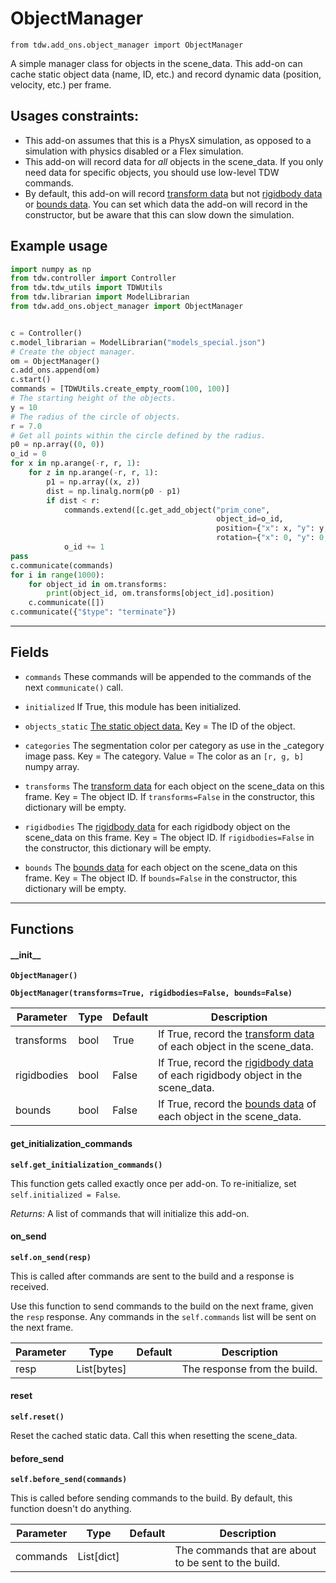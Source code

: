 # ObjectManager

`from tdw.add_ons.object_manager import ObjectManager`

A simple manager class for objects in the scene_data. This add-on can cache static object data (name, ID, etc.) and record dynamic data (position, velocity, etc.) per frame.

## Usages constraints:

- This add-on assumes that this is a PhysX simulation, as opposed to a simulation with physics disabled or a Flex simulation.
- This add-on will record data for *all* objects in the scene_data. If you only need data for specific objects, you should use low-level TDW commands.
- By default, this add-on will record [transform data](../object_data/transform.md) but not [rigidbody data](../object_data/rigidbody.md) or [bounds data](../object_data/bound.md). You can set which data the add-on will record in the constructor, but be aware that this can slow down the simulation.

## Example usage

```python
import numpy as np
from tdw.controller import Controller
from tdw.tdw_utils import TDWUtils
from tdw.librarian import ModelLibrarian
from tdw.add_ons.object_manager import ObjectManager


c = Controller()
c.model_librarian = ModelLibrarian("models_special.json")
# Create the object manager.
om = ObjectManager()
c.add_ons.append(om)
c.start()
commands = [TDWUtils.create_empty_room(100, 100)]
# The starting height of the objects.
y = 10
# The radius of the circle of objects.
r = 7.0
# Get all points within the circle defined by the radius.
p0 = np.array((0, 0))
o_id = 0
for x in np.arange(-r, r, 1):
    for z in np.arange(-r, r, 1):
        p1 = np.array((x, z))
        dist = np.linalg.norm(p0 - p1)
        if dist < r:
            commands.extend([c.get_add_object("prim_cone",
                                              object_id=o_id,
                                              position={"x": x, "y": y, "z": z},
                                              rotation={"x": 0, "y": 0, "z": 180})])
            o_id += 1
pass
c.communicate(commands)
for i in range(1000):
    for object_id in om.transforms:
        print(object_id, om.transforms[object_id].position)
    c.communicate([])
c.communicate({"$type": "terminate"})
```

***

## Fields

- `commands` These commands will be appended to the commands of the next `communicate()` call.

- `initialized` If True, this module has been initialized.

- `objects_static` [The static object data.](../object_data/object_static.md) Key = The ID of the object.

- `categories` The segmentation color per category as use in the _category image pass. Key = The category. Value = The color as an `[r, g, b]` numpy array.

- `transforms` The [transform data](../object_data/transform.md) for each object on the scene_data on this frame. Key = The object ID. If `transforms=False` in the constructor, this dictionary will be empty.

- `rigidbodies` The [rigidbody data](../object_data/rigidbody.md) for each rigidbody object on the scene_data on this frame. Key = The object ID. If `rigidbodies=False` in the constructor, this dictionary will be empty.

- `bounds` The [bounds data](../object_data/bound.md) for each object on the scene_data on this frame. Key = The object ID. If `bounds=False` in the constructor, this dictionary will be empty.

***

## Functions

#### \_\_init\_\_

**`ObjectManager()`**

**`ObjectManager(transforms=True, rigidbodies=False, bounds=False)`**

| Parameter | Type | Default | Description |
| --- | --- | --- | --- |
| transforms |  bool  | True | If True, record the [transform data](../object_data/transform.md) of each object in the scene_data. |
| rigidbodies |  bool  | False | If True, record the [rigidbody data](../object_data/rigidbody.md) of each rigidbody object in the scene_data. |
| bounds |  bool  | False | If True, record the [bounds data](../object_data/bound.md) of each object in the scene_data. |

#### get_initialization_commands

**`self.get_initialization_commands()`**

This function gets called exactly once per add-on. To re-initialize, set `self.initialized = False`.

_Returns:_  A list of commands that will initialize this add-on.

#### on_send

**`self.on_send(resp)`**

This is called after commands are sent to the build and a response is received.

Use this function to send commands to the build on the next frame, given the `resp` response.
Any commands in the `self.commands` list will be sent on the next frame.

| Parameter | Type | Default | Description |
| --- | --- | --- | --- |
| resp |  List[bytes] |  | The response from the build. |

#### reset

**`self.reset()`**

Reset the cached static data. Call this when resetting the scene_data.

#### before_send

**`self.before_send(commands)`**

This is called before sending commands to the build. By default, this function doesn't do anything.

| Parameter | Type | Default | Description |
| --- | --- | --- | --- |
| commands |  List[dict] |  | The commands that are about to be sent to the build. |



